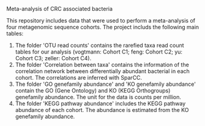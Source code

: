 Meta-analysis of CRC associated bacteria

This repository includes data that were used to perform a meta-analysis of four metagenomic sequence cohorts. The project includs the following main tables:
1) The folder 'OTU read counts' contains the rarefied taxa read count tables for our analysis (vogtmann: Cohort C1; feng: Cohort C2; yu: Cohort C3; zeller: Cohort C4).
2) The folder 'Correlation between taxa' contains the information of the correlation network between differentially abundant bacterial in each cohort. The correlations are inferred with SparCC.
3) The folder 'GO genefamily abundance' and 'KO genefamily abundance' contain the GO (Gene Ontology) and KO (KEGG Orthogroups) genefamily abundance. The unit for the data is counts per million.
4) The folder 'KEGG pathway abundance' includes the KEGG pathway abundance of each cohort. The abundance is estimated from the KO genefamily abundance.
